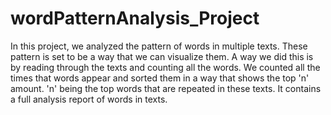 # wordPatternAnalysis_Project

In this project, we analyzed the pattern of words in multiple texts. These pattern is set to be a way that we can visualize them. A way we did this is by reading through the texts and counting all the words. We counted all the times that words appear and sorted them in a way that shows the top 'n' amount. 'n' being the top words that are repeated in these texts. It contains a full analysis report of words in texts.
